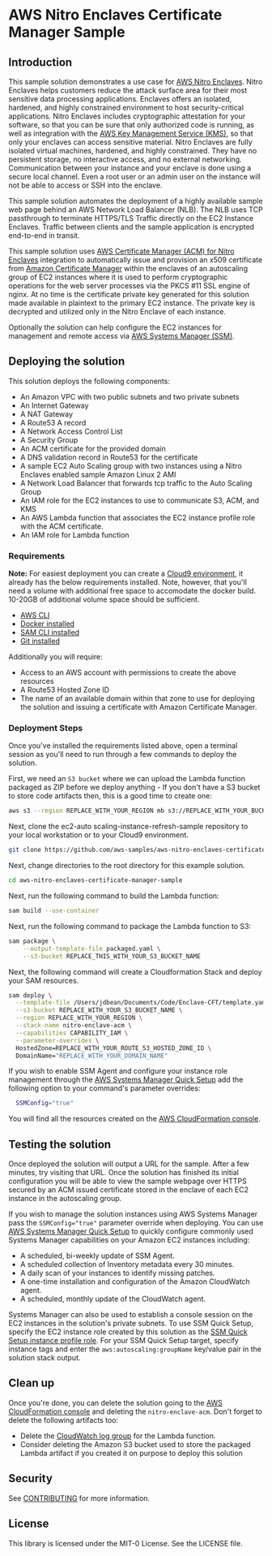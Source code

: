 # AWS Nitro Enclaves Certificate Manager Sample

## Introduction

This sample solution demonstrates a use case for
[AWS Nitro Enclaves](https://aws.amazon.com/ec2/nitro/nitro-enclaves/). Nitro
Enclaves helps customers reduce the attack surface area for their most sensitive
data processing applications. Enclaves offers an isolated, hardened, and highly
constrained environment to host security-critical applications. Nitro Enclaves
includes cryptographic attestation for your software, so that you can be sure
that only authorized code is running, as well as integration with the
[AWS Key Management Service (KMS)](https://aws.amazon.com/kms/), so that only
your enclaves can access sensitive material. Nitro Enclaves are fully isolated
virtual machines, hardened, and highly constrained. They have no persistent
storage, no interactive access, and no external networking. Communication
between your instance and your enclave is done using a secure local channel.
Even a root user or an admin user on the instance will not be able to access or
SSH into the enclave.

This sample solution automates the deployment of a highly available sample web
page behind an AWS Network Load Balancer (NLB). The NLB uses TCP passthrough to
terminate HTTPS/TLS Traffic directly on the EC2 Instance Enclaves. Traffic
between clients and the sample application is encrypted end-to-end in transit.

This sample solution uses
[AWS Certificate Manager (ACM) for Nitro Enclaves](https://aws.amazon.com/ec2/nitro/nitro-enclaves/features/)
integration to automatically issue and provision an x509 certificate from
[Amazon Certificate Manager](https://aws.amazon.com/certificate-manager/) within
the enclaves of an autoscaling group of EC2 instances where it is used to
perform cryptographic operations for the web server processes via the PKCS #11
SSL engine of nginx. At no time is the certificate private key generated for
this solution made available in plaintext to the primary EC2 instance. The
private key is decrypted and utilized only in the Nitro Enclave of each
instance.

Optionally the solution can help configure the EC2 instances for management and
remote access via
[AWS Systems Manager (SSM)](https://aws.amazon.com/systems-manager/).

## Deploying the solution

This solution deploys the following components:

- An Amazon VPC with two public subnets and two private subnets
- An Internet Gateway
- A NAT Gateway
- A Route53 A record
- A Network Access Control List
- A Security Group
- An ACM certificate for the provided domain
- A DNS validation record in Route53 for the certificate
- A sample EC2 Auto Scaling group with two instances using a Nitro Enclaves
  enabled sample Amazon Linux 2 AMI
- A Network Load Balancer that forwards tcp traffic to the Auto Scaling Group
- An IAM role for the EC2 instances to use to communicate S3, ACM, and KMS
- An AWS Lambda function that associates the EC2 instance profile role with the
  ACM certificate.
- An IAM role for Lambda function

### Requirements

**Note:** For easiest deployment you can create a
[Cloud9 environment](https://docs.aws.amazon.com/cloud9/latest/user-guide/create-environment.html),
it already has the below requirements installed. Note, however, that you'll need
a volume with additional free space to accomodate the docker build. 10-20GB of
additional volume space should be sufficient.

- [AWS CLI](https://docs.aws.amazon.com/cli/latest/userguide/install-cliv2.html)
- [Docker installed](https://www.docker.com/community-edition)
- [SAM CLI installed](https://docs.aws.amazon.com/serverless-application-model/latest/developerguide/serverless-sam-cli-install.html)
- [Git installed](https://git-scm.com/downloads)

Additionally you will require:

- Access to an AWS account with permissions to create the above resources
- A Route53 Hosted Zone ID
- The name of an available domain within that zone to use for deploying the
  solution and issuing a certificate with Amazon Certificate Manager.

### Deployment Steps

Once you've installed the requirements listed above, open a terminal session as
you'll need to run through a few commands to deploy the solution.

First, we need an `S3 bucket` where we can upload the Lambda function packaged
as ZIP before we deploy anything - If you don't have a S3 bucket to store code
artifacts then, this is a good time to create one:

```bash
aws s3 --region REPLACE_WITH_YOUR_REGION mb s3://REPLACE_WITH_YOUR_BUCKET_NAME
```

Next, clone the ec2-auto scaling-instance-refresh-sample repository to your
local workstation or to your Cloud9 environment.

```bash
git clone https://github.com/aws-samples/aws-nitro-enclaves-certificate-manager-sample.git
```

Next, change directories to the root directory for this example solution.

```bash
cd aws-nitro-enclaves-certificate-manager-sample
```

Next, run the following command to build the Lambda function:

```bash
sam build --use-container
```

Next, run the following command to package the Lambda function to S3:

```bash
sam package \
    --output-template-file packaged.yaml \
    --s3-bucket REPLACE_THIS_WITH_YOUR_S3_BUCKET_NAME
```

Next, the following command will create a Cloudformation Stack and deploy your
SAM resources.

```bash
sam deploy \
  --template-file /Users/jdbean/Documents/Code/Enclave-CFT/template.yaml \
  --s3-bucket REPLACE_WITH_YOUR_S3_BUCKET_NAME \
  --region REPLACE_WITH_YOUR_REGION \
  --stack-name nitro-enclave-acm \
  --capabilities CAPABILITY_IAM \
  --parameter-overrides \
  HostedZone=REPLACE_WITH_YOUR_ROUTE_53_HOSTED_ZONE_ID \
  DomainName="REPLACE_WITH_YOUR_DOMAIN_NAME"
```

If you wish to enable SSM Agent and configure your instance role management
through the
[AWS Systems Manager Quick Setup](https://console.aws.amazon.com/systems-manager/quick-setup)
add the following option to your command's parameter overrides:

```bash
  SSMConfig="true"
```

You will find all the resources created on the
[AWS CloudFormation console](https://console.aws.amazon.com/cloudformation/home?#/stacks/).

## Testing the solution

Once deployed the solution will output a URL for the sample. After a few
minutes, try visiting that URL. Once the solution has finished its initial
configuration you will be able to view the sample webpage over HTTPS secured by
an ACM issued certificate stored in the enclave of each EC2 instance in the
autoscaling group.

If you wish to manage the solution instances using AWS Systems Manager pass the
`SSMConfig="true"` parameter override when deploying. You can use
[AWS Systems Manager Quick Setup](https://docs.aws.amazon.com/systems-manager/latest/userguide/systems-manager-quick-setup.html)
to quickly configure commonly used Systems Manager capabilities on your Amazon
EC2 instances including:

- A scheduled, bi-weekly update of SSM Agent.
- A scheduled collection of Inventory metadata every 30 minutes.
- A daily scan of your instances to identify missing patches.
- A one-time installation and configuration of the Amazon CloudWatch agent.
- A scheduled, monthly update of the CloudWatch agent.

Systems Manager can also be used to establish a console session on the EC2
instances in the solution's private subnets. To use SSM Quick Setup, specify the
EC2 instance role created by this solution as the
[SSM Quick Setup instance profile role](https://docs.aws.amazon.com/systems-manager/latest/userguide/systems-manager-quick-setup.html#quick-setup-instance-profile).
For your SSM Quick Setup target, specify instance tags and enter the
`aws:autoscaling:groupName` key/value pair in the solution stack output.

## Clean up

Once you're done, you can delete the solution going to the
[AWS CloudFormation console](https://console.aws.amazon.com/cloudformation/home#/stacks)
and deleting the `nitro-enclave-acm`. Don't forget to delete the following
artifacts too:

- Delete the
  [CloudWatch log group](https://console.aws.amazon.com/cloudwatch/home#logsV2:log-groups)
  for the Lambda function.
- Consider deleting the Amazon S3 bucket used to store the packaged Lambda
  artifact if you created it on purpose to deploy this solution

## Security

See [CONTRIBUTING](CONTRIBUTING.md#security-issue-notifications) for more
information.

## License

This library is licensed under the MIT-0 License. See the LICENSE file.

